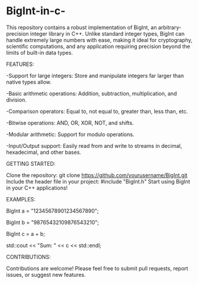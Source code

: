 # BigInt-in-c-
This repository contains a robust implementation of BigInt, an arbitrary-precision integer library in C++. Unlike standard integer types, BigInt can handle extremely large numbers with ease, making it ideal for cryptography, scientific computations, and any application requiring precision beyond the limits of built-in data types.


FEATURES:

-Support for large integers: Store and manipulate integers far larger than native types allow.

-Basic arithmetic operations: Addition, subtraction, multiplication, and division.

-Comparison operators: Equal to, not equal to, greater than, less than, etc.

-Bitwise operations: AND, OR, XOR, NOT, and shifts.

-Modular arithmetic: Support for modulo operations.

-Input/Output support: Easily read from and write to streams in decimal, hexadecimal, and other bases.



GETTING STARTED:

Clone the repository: git clone https://github.com/yourusername/BigInt.git
Include the header file in your project: #include "BigInt.h"
Start using BigInt in your C++ applications!


EXAMPLES:

BigInt a = "12345678901234567890";

BigInt b = "98765432109876543210";

BigInt c = a + b;

std::cout << "Sum: " << c << std::endl;


CONTRIBUTIONS:

Contributions are welcome! Please feel free to submit pull requests, report issues, or suggest new features.
